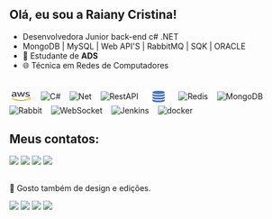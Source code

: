 ## Olá, eu sou a Raiany Cristina!
- Desenvolvedora Junior back-end c# .NET
- MongoDB | MySQL | Web API'S | RabbitMQ | SQK | ORACLE
- 💖 Estudante de **ADS**
- 🌐 Técnica em Redes de Computadores

<div style="display: inline_block"><br>
  <img align="center" alt="AWS" height="30"  width="40" src="https://raw.githubusercontent.com/github/explore/main/topics/aws/aws.png">&nbsp&nbsp&nbsp;
  <img align="center" alt="C#" height="30"  width="40" src="https://user-images.githubusercontent.com/25181517/121405384-444d7300-c95d-11eb-959f-913020d3bf90.png">&nbsp&nbsp&nbsp;
  <img align="center" alt="Net" height="30" width="40" src="https://user-images.githubusercontent.com/25181517/121405754-b4f48f80-c95d-11eb-8893-fc325bde617f.png">&nbsp&nbsp&nbsp;
  <img align="center" alt="RestAPI" height="30" width="40" src="https://user-images.githubusercontent.com/25181517/192107858-fe19f043-c502-4009-8c47-476fc89718ad.png">&nbsp&nbsp&nbsp;
  <img align="center" alt="MySql" height="30" width="40" src="https://raw.githubusercontent.com/github/explore/master/topics/sql/sql.png">&nbsp&nbsp&nbsp;
  <img align="center" alt="Redis" height="30" width="40" src="https://user-images.githubusercontent.com/25181517/182884894-d3fa6ee0-f2b4-4960-9961-64740f533f2a.png">&nbsp&nbsp&nbsp;
  <img align="center" alt="MongoDB" height="30" width="40" src="https://user-images.githubusercontent.com/25181517/182884177-d48a8579-2cd0-447a-b9a6-ffc7cb02560e.png">&nbsp&nbsp&nbsp;
  <img align="center" alt="Rabbit" height="30" width="40" src="https://github.com/marwin1991/profile-technology-icons/assets/136815194/50342602-8025-4030-b492-550f2eaa4073">&nbsp&nbsp&nbsp;
  <img align="center" alt="WebSocket" height="30" width="40" src="https://user-images.githubusercontent.com/25181517/187070862-03888f18-2e63-4332-95fb-3ba4f2708e59.png">&nbsp&nbsp&nbsp;
  <img align="center" alt="Jenkins" height="30" width="40" src="https://user-images.githubusercontent.com/25181517/179090274-733373ef-3b59-4f28-9ecb-244bea700932.png">&nbsp&nbsp&nbsp;
  <img align="center" alt="docker" height="30" width="40" src="https://user-images.githubusercontent.com/25181517/117207330-263ba280-adf4-11eb-9b97-0ac5b40bc3be.png">
</div>

## Meus contatos:
<div> 
  <a href="https://www.instagram.com/anny.buch/?next=%2F" target="_blank"><img src="https://img.shields.io/badge/-Instagram-%23E4405F?style=for-the-badge&logo=instagram&logoColor=white" target="_blank"></a>
  <a href="https://www.behance.net/raianycristina" target="_blank"><img src="https://img.shields.io/badge/Behance-0054F7?style=for-the-badge&logo=behance&logoColor=white" target="_blank"></a> 
  <a href = "mailto:raianyoc@gmail.com"><img src="https://img.shields.io/badge/-Gmail-%23333?style=for-the-badge&logo=gmail&logoColor=white" target="_blank"></a>
  <a href="www.linkedin.com/in/raiany-cristina-oliveira-57227b203" target="_blank"><img src="https://img.shields.io/badge/-LinkedIn-%230077B5?style=for-the-badge&logo=linkedin&logoColor=white" target="_blank"></a> 
</div>


## 
📸 Gosto também de design e edições.
<div>
 <img src="https://img.shields.io/badge/Spark%20AR-FF5C83?style=for-the-badge&logo=Spark AR&logoColor=white" target="_blank"></a>
 <img src="https://img.shields.io/badge/Adobe%20Photoshop-31A8FF?style=for-the-badge&logo=Adobe%20Photoshop&logoColor=black" target="_blank"></a>
 <img src="https://img.shields.io/badge/Adobe%20Illustrator-FF9A00?style=for-the-badge&logo=adobe%20illustrator&logoColor=white" target="_blank"></a>
 <img src="https://img.shields.io/badge/Figma-F24E1E?style=for-the-badge&logo=figma&logoColor=white"></a>
<div/>

